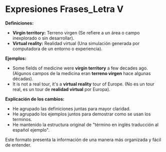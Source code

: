 # Expresiones Frases_Letra V



**Definiciones:**

*   **Virgin territory:** Terreno virgen (Se refiere a un área o campo inexplorado o sin desarrollar).
*   **Virtual reality:** Realidad virtual (Una simulación generada por computadora de un entorno o experiencia).

**Ejemplos:**

*   Some fields of medicine were **virgin territory** a few decades ago. (Algunos campos de la medicina eran **terreno virgen** hace algunas décadas).
*   It is not a real tour, it's a **virtual reality** tour of Europe. (No es un tour real, es un tour de **realidad virtual** por Europa).

**Explicación de los cambios:**

*   He agrupado las definiciones juntas para mayor claridad.
*   He agrupado los ejemplos juntos para demostrar como se usan los terminos.
*   He mantenido la estructura original de "término en inglés    traducción al español    ejemplo".

Este formato presenta la información de una manera más organizada y fácil de entender.
